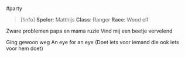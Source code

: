 #party
>[!info]
>**Speler**: Matthijs
>**Class**: Ranger
>**Race**: Wood elf

Zware problemen
papa en mama ruzie
Vind mij een beetje vervelend 

Ging gewoon weg
An eye for an eye (Doet iets voor iemand die ook iets voor hem doet)